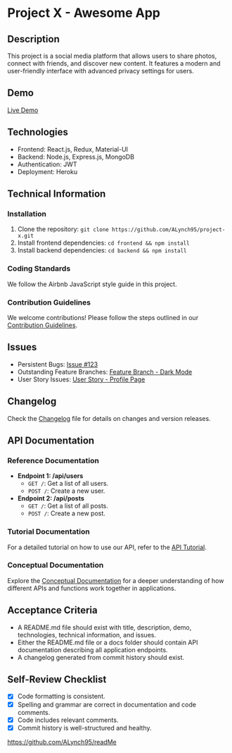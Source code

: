 # Project X - Awesome App

## Description

This project is a social media platform that allows users to share photos, connect with friends, and discover new content. It features a modern and user-friendly interface with advanced privacy settings for users.

## Demo

[Live Demo](https://github.com/ALynch95/readMe)

## Technologies

- Frontend: React.js, Redux, Material-UI
- Backend: Node.js, Express.js, MongoDB
- Authentication: JWT
- Deployment: Heroku

## Technical Information

### Installation

1. Clone the repository: `git clone https://github.com/ALynch95/project-x.git`
2. Install frontend dependencies: `cd frontend && npm install`
3. Install backend dependencies: `cd backend && npm install`

### Coding Standards

We follow the Airbnb JavaScript style guide in this project.

### Contribution Guidelines

We welcome contributions! Please follow the steps outlined in our [Contribution Guidelines](CONTRIBUTING.md).

## Issues

- Persistent Bugs: [Issue #123](https://github.com/ALynch95/project-x/issues/123)
- Outstanding Feature Branches: [Feature Branch - Dark Mode](https://github.com/ALynch95/project-x/tree/dark-mode)
- User Story Issues: [User Story - Profile Page](https://github.com/ALynch95/project-x/issues/456)

## Changelog

Check the [Changelog](CHANGELOG.md) file for details on changes and version releases.

## API Documentation

### Reference Documentation

- **Endpoint 1: /api/users**
  - `GET /`: Get a list of all users.
  - `POST /`: Create a new user.
- **Endpoint 2: /api/posts**
  - `GET /`: Get a list of all posts.
  - `POST /`: Create a new post.

### Tutorial Documentation

For a detailed tutorial on how to use our API, refer to the [API Tutorial](docs/API_TUTORIAL.md).

### Conceptual Documentation

Explore the [Conceptual Documentation](docs/CONCEPTS.md) for a deeper understanding of how different APIs and functions work together in applications.

## Acceptance Criteria

- A README.md file should exist with title, description, demo, technologies, technical information, and issues.
- Either the README.md file or a docs folder should contain API documentation describing all application endpoints.
- A changelog generated from commit history should exist.

## Self-Review Checklist

- [x] Code formatting is consistent.
- [x] Spelling and grammar are correct in documentation and code comments.
- [x] Code includes relevant comments.
- [x] Commit history is well-structured and healthy.

https://github.com/ALynch95/readMe
